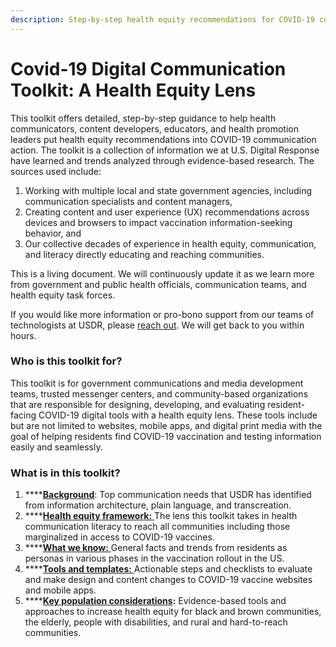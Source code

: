 ```yaml
---
description: Step-by-step health equity recommendations for COVID-19 communication
---
```


# Covid-19 Digital Communication Toolkit: A Health Equity Lens

This toolkit offers detailed, step-by-step guidance to help health communicators, content developers, educators, and health promotion leaders put health equity recommendations into COVID-19 communication action. The toolkit is a collection of information we at U.S. Digital Response have learned and trends analyzed through evidence-based research. The sources used include:

1. Working with multiple local and state government agencies, including communication specialists and content managers, 
2. Creating content and user experience \(UX\) recommendations across devices and browsers to impact vaccination information-seeking behavior, and 
3. Our collective decades of experience in health equity, communication, and literacy directly educating and reaching communities.

This is a living document. We will continuously update it as we learn more from government and public health officials, communication teams, and health equity task forces. 

If you would like more information or pro-bono support from our teams of technologists at USDR, please [reach out](https://www.usdigitalresponse.org/request-help/). We will get back to you within hours.

### Who is this toolkit for?

This toolkit is for government communications and media development teams, trusted messenger centers, and community-based organizations that are responsible for designing, developing, and evaluating resident-facing COVID-19 digital tools with a health equity lens. These tools include but are not limited to websites, mobile apps, and digital print media with the goal of helping residents find COVID-19 vaccination and testing information easily and seamlessly.

### **What is in this toolkit?**

1. \*\*\*\*[**Background**](introduction/background.md): Top communication needs that USDR has identified from information architecture, plain language, and transcreation.
2. \*\*\*\*[**Health equity framework:** ](introduction/health-equity-framework-overview/relationships-and-networks.md)The lens this toolkit takes in health communication literacy to reach all communities including those marginalized in access to COVID-19 vaccines.
3. \*\*\*\*[**What we know:** ](what-we-know/resident-personas.md)General facts and trends from residents as personas in various phases in the vaccination rollout in the US.
4. \*\*\*\*[**Tools and templates:** ](tools-and-templates/checklists.md)Actionable steps and checklists to evaluate and make design and content changes to COVID-19 vaccine websites and mobile apps.
5. \*\*\*\*[**Key population considerations**](key-population-considerations/elderly-and-the-aging-population.md)**:** Evidence-based tools and approaches to increase health equity for black and brown communities, the elderly, people with disabilities, and rural and hard-to-reach communities.

